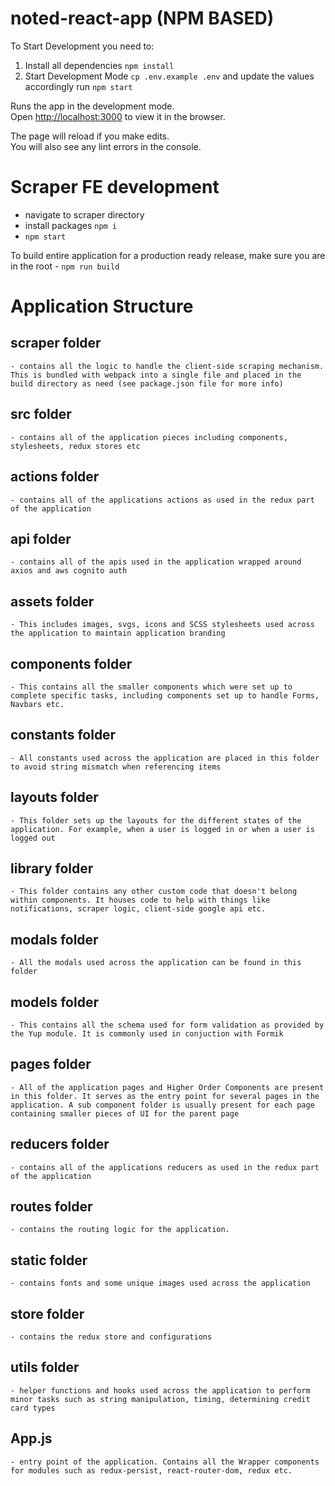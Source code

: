 # noted-react-app (NPM BASED)

To Start Development you need to:

1. Install all dependencies
   `npm install`
2. Start Development Mode
   `cp .env.example .env` and update the values accordingly
   run `npm start`

Runs the app in the development mode.\
Open [http://localhost:3000](http://localhost:3000) to view it in the browser.

The page will reload if you make edits.\
You will also see any lint errors in the console.

# Scraper FE development

- navigate to scraper directory
- install packages `npm i`
- `npm start`

To build entire application for a production ready release, make sure you are in the root - `npm run build`

# Application Structure

## scraper folder

    - contains all the logic to handle the client-side scraping mechanism. This is bundled with webpack into a single file and placed in the build directory as need (see package.json file for more info)

## src folder

    - contains all of the application pieces including components, stylesheets, redux stores etc

## actions folder

    - contains all of the applications actions as used in the redux part of the application

## api folder

    - contains all of the apis used in the application wrapped around axios and aws cognito auth

## assets folder

    - This includes images, svgs, icons and SCSS stylesheets used across the application to maintain application branding

## components folder

    - This contains all the smaller components which were set up to complete specific tasks, including components set up to handle Forms, Navbars etc.

## constants folder

    - All constants used across the application are placed in this folder to avoid string mismatch when referencing items

## layouts folder

    - This folder sets up the layouts for the different states of the application. For example, when a user is logged in or when a user is logged out

## library folder

    - This folder contains any other custom code that doesn't belong within components. It houses code to help with things like notifications, scraper logic, client-side google api etc.

## modals folder

    - All the modals used across the application can be found in this folder

## models folder

    - This contains all the schema used for form validation as provided by the Yup module. It is commonly used in conjuction with Formik

## pages folder

    - All of the application pages and Higher Order Components are present in this folder. It serves as the entry point for several pages in the application. A sub component folder is usually present for each page containing smaller pieces of UI for the parent page

## reducers folder

    - contains all of the applications reducers as used in the redux part of the application

## routes folder

    - contains the routing logic for the application.

## static folder

    - contains fonts and some unique images used across the application

## store folder

    - contains the redux store and configurations

## utils folder

    - helper functions and hooks used across the application to perform minor tasks such as string manipulation, timing, determining credit card types

## App.js

    - entry point of the application. Contains all the Wrapper components for modules such as redux-persist, react-router-dom, redux etc.
